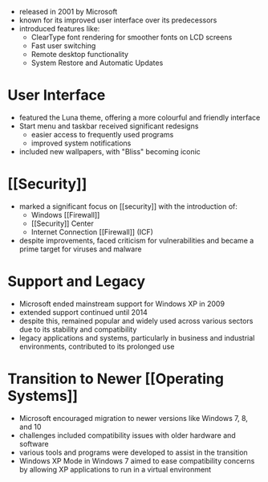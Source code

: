- released in 2001 by Microsoft
- known for its improved user interface over its predecessors
- introduced features like:
	- ClearType font rendering for smoother fonts on LCD screens
	- Fast user switching
	- Remote desktop functionality
	- System Restore and Automatic Updates
# User Interface
- featured the Luna theme, offering a more colourful and friendly interface
- Start menu and taskbar received significant redesigns
	- easier access to frequently used programs
    - improved system notifications
- included new wallpapers, with "Bliss" becoming iconic
# [[Security]]
- marked a significant focus on [[security]] with the introduction of:
	- Windows [[Firewall]]
	- [[Security]] Center
	- Internet Connection [[Firewall]] (ICF)
- despite improvements, faced criticism for vulnerabilities and became a prime target for viruses and malware
# Support and Legacy
- Microsoft ended mainstream support for Windows XP in 2009
- extended support continued until 2014
- despite this, remained popular and widely used across various sectors due to its stability and compatibility
- legacy applications and systems, particularly in business and industrial environments, contributed to its prolonged use
# Transition to Newer [[Operating Systems]]
- Microsoft encouraged migration to newer versions like Windows 7, 8, and 10
- challenges included compatibility issues with older hardware and software
- various tools and programs were developed to assist in the transition
- Windows XP Mode in Windows 7 aimed to ease compatibility concerns by allowing XP applications to run in a virtual environment